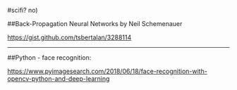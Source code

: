 #scifi? no)

##Back-Propagation Neural Networks by Neil Schemenauer

https://gist.github.com/tsbertalan/3288114

---

##Python - face recognition:

https://www.pyimagesearch.com/2018/06/18/face-recognition-with-opencv-python-and-deep-learning

